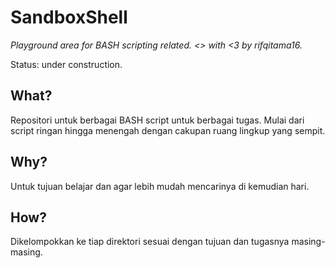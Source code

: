 # SandboxShell
<i>Playground area for BASH scripting related. &lt;> with &lt;3 by rifqitama16.</i>

Status: under construction.

## What?
Repositori untuk berbagai BASH script untuk berbagai tugas. Mulai dari script ringan hingga menengah dengan cakupan ruang lingkup yang sempit.

## Why?
Untuk tujuan belajar dan agar lebih mudah mencarinya di kemudian hari.

## How?
Dikelompokkan ke tiap direktori sesuai dengan tujuan dan tugasnya masing-masing.
